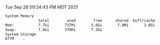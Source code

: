 Tue Sep 28 09:24:43 PM MDT 2021
```bash
System Memory
               total        used        free      shared  buff/cache   available
Mem:           7.7Gi       737Mi       5.0Gi       7.0Mi       2.0Gi       6.6Gi
Swap:          7.6Gi       370Mi       7.3Gi
System Storage
677M	.
```
```bash
